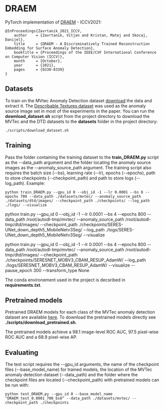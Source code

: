 # DRAEM

PyTorch implementation of [DRAEM](https://openaccess.thecvf.com/content/ICCV2021/papers/Zavrtanik_DRAEM_-_A_Discriminatively_Trained_Reconstruction_Embedding_for_Surface_Anomaly_ICCV_2021_paper.pdf) - ICCV2021:

```
@InProceedings{Zavrtanik_2021_ICCV,
    author    = {Zavrtanik, Vitjan and Kristan, Matej and Skocaj, Danijel},
    title     = {DRAEM - A Discriminatively Trained Reconstruction Embedding for Surface Anomaly Detection},
    booktitle = {Proceedings of the IEEE/CVF International Conference on Computer Vision (ICCV)},
    month     = {October},
    year      = {2021},
    pages     = {8330-8339}
}
```
## Datasets
To train on the MVtec Anomaly Detection dataset [download](https://www.mvtec.com/company/research/datasets/mvtec-ad)
the data and extract it. The [Describable Textures dataset](https://www.robots.ox.ac.uk/~vgg/data/dtd/) was used as the anomaly source 
image set in most of the experiments in the paper. You can run the **download_dataset.sh** script from the project directory
to download the MVTec and the DTD datasets to the **datasets** folder in the project directory:
```
./scripts/download_dataset.sh
```


## Training
Pass the folder containing the training dataset to the **train_DRAEM.py** script as the --data_path argument and the
folder locating the anomaly source images as the --anomaly_source_path argument. 
The training script also requires the batch size (--bs), learning rate (--lr), epochs (--epochs), path to store checkpoints
(--checkpoint_path) and path to store logs (--log_path).
Example:

```
python train_DRAEM.py --gpu_id 0 --obj_id -1 --lr 0.0001 --bs 8 --epochs 700 --data_path ./datasets/mvtec/ --anomaly_source_path ./datasets/dtd/images/ --checkpoint_path ./checkpoints/ --log_path ./logs/ --visualize
```
python train.py --gpu_id 0 --obj_id -1 --lr 0.0001 --bs 4 --epochs 800 --data_path /root/autodl-tmp/mvtec/ --anomaly_source_path /root/autodl-tmp/dtd/images/ --checkpoint_path ./checkpoints/SERES-UNet_down_depth5_MobileNetv3Seg/ --log_path ./logs/SERES-UNet_down_depth5_MobileNetv3Seg/ --visualize

python train.py --gpu_id 0 --obj_id -1 --lr 0.0001 --bs 4 --epochs 800 --data_path /root/autodl-tmp/mvtec/ --anomaly_source_path /root/autodl-tmp/dtd/images/ --checkpoint_path ./checkpoints/SERESNET_MOBV3_CBAM_RESUP_AdamW/ --log_path ./logs/SERESNET_MOBV3_CBAM_RESUP_AdamW/ --visualize --pause_epoch 300 --transform_type None

The conda environement used in the project is decsribed in **requirements.txt**.

## Pretrained models
Pretrained DRAEM models for each class of the MVTec anomaly detection dataset are available [here](https://drive.google.com/uc?id=1eOE8wXNihjsiDvDANHFbg_mQkLesDrs1).
To download the pretrained models directly see **./scripts/download_pretrained.sh**.

The pretrained models achieve a 98.1 image-level ROC AUC, 97.5 pixel-wise ROC AUC and a 68.9 pixel-wise AP.


## Evaluating
The test script requires the --gpu_id arguments, the name of the checkpoint files (--base_model_name) for trained models, the 
location of the MVTec anomaly detection dataset (--data_path) and the folder where the checkpoint files are located (--checkpoint_path)
with pretrained models can be run with:

```
python test_DRAEM.py --gpu_id 0 --base_model_name "DRAEM_test_0.0001_700_bs8" --data_path ./datasets/mvtec/ --checkpoint_path ./checkpoints
```


